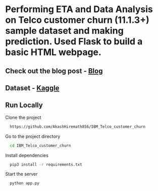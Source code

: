# Performing ETA and Data Analysis on Telco customer churn (11.1.3+) sample dataset and making prediction. Used Flask to build a basic HTML webpage.


## Check out the blog post - [Blog](https://medium.com/@akash.hiremath25/working-on-ibm-cognos-dataset-17fba2e9f4a7)
## Dataset - [Kaggle](https://www.kaggle.com/datasets/ylchang/telco-customer-churn-1113)


## Run Locally

Clone the project

```bash
  https://github.com/AkashHiremath856/IBM_Telco_customer_churn
```

Go to the project directory

```bash
  cd IBM_Telco_customer_churn
```

Install dependencies

```bash
  pip3 install -r requirements.txt
```

Start the server

```bash
  python app.py
```
